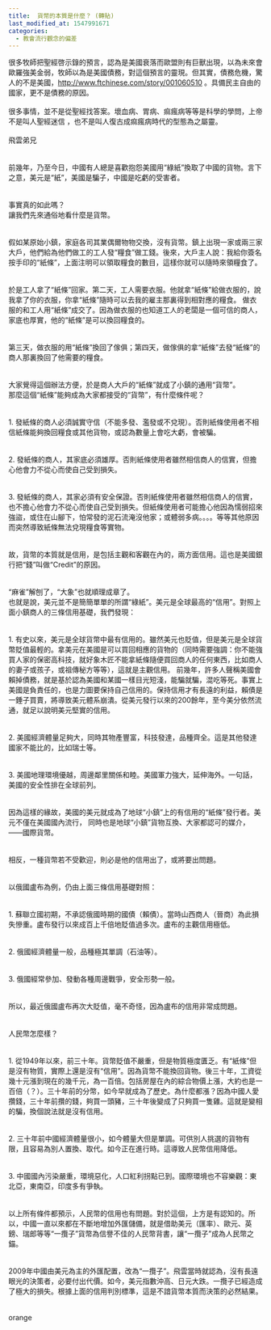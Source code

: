 ```yaml
---
title:  貨幣的本質是什麼？ (轉貼)
last_modified_at: 1547991671
categories:
  - 教會流行觀念的偏差
---
```


很多牧師把聖經啓示錄的預言，認為是美國衰落而歐盟則有巨獸出現，以為未來會歐羅強美金弱，牧師以為是美國債務，對這個預言的靈現。但其實，債務危機，驚人的不是美國，http://www.ftchinese.com/story/001060510 。具備民主自由的國家，更不是債務的原因。<br><br>很多事情，並不是從聖經找答案。壞血病、胃病、痲瘋病等等是科學的學問，上帝不是叫人聖經迷信 ，也不是叫人復古成痲瘋病時代的型態為之屬靈。<br><!--more--><br>飛雲弟兄<br><br><br>前幾年，乃至今日，中國有人總是喜歡抱怨美國用“綠紙”換取了中國的貨物。言下之意，美元是“紙”，美國是騙子，中國是吃虧的受害者。<br><br><br>事實真的如此嗎？<br>讓我們先來通俗地看什麼是貨幣。<br><br><br>假如某原始小鎮，家庭各司其業偶爾物物交換，沒有貨幣。鎮上出現一家或兩三家大戶，他們給為他們做工的工人發“糧食”做工錢。後來，大戶主人說：我給你簽名按手印的“紙條”，上面注明可以領取糧食的數目，這樣你就可以隨時來領糧食了。<br><br><br>於是工人拿了“紙條”回家。第二天，工人需要衣服。他就拿“紙條”給做衣服的，說我拿了你的衣服，你拿“紙條”隨時可以去我的雇主那裏得到相對應的糧食。 做衣服的和工人用“紙條”成交了。因為做衣服的也知道工人的老闆是一個可信的商人，家底也厚實，他的“紙條”是可以換回糧食的。<br><br><br>第三天，做衣服的用“紙條”換回了傢俱；第四天，做傢俱的拿“紙條”去發“紙條”的商人那裏換回了他需要的糧食。<br><br><br>大家覺得這個辦法方便，於是商人大戶的“紙條”就成了小鎮的通用“貨幣”。<br>那麼這個“紙條”能夠成為大家都接受的“貨幣”，有什麼條件呢？<br><br><br>1.	發紙條的商人必須誠實守信（不能多發、濫發或不兌現）。否則紙條使用者不相信紙條能夠換回糧食或其他貨物，或認為數量上會吃大虧，會被騙。<br><br><br>2.	發紙條的商人，其家底必須雄厚。否則紙條使用者雖然相信商人的信實，但擔心他會力不從心而使自己受到損失。<br><br><br>3.	發紙條的商人，其家必須有安全保證。否則紙條使用者雖然相信商人的信實，也不擔心他會力不從心而使自己受到損失。但紙條使用者可能擔心他因為懦弱招來強盜，或住在山腳下，怕常發的泥石流淹沒他家；或體弱多病。。。。等等其他原因而突然導致紙條無法兌現糧食等實物。<br><br><br>故，貨幣的本質就是信用，是包括主觀和客觀在內的，兩方面信用。這也是美國銀行把“錢”叫做“Credit”的原因。<br><br><br>“麻雀”解刨了，“大象”也就順理成章了。<br>也就是說，美元並不是簡簡單單的所謂“綠紙”。美元是全球最高的“信用”。對照上面小鎮商人的三條信用基礎，我們發現：<br><br><br>1.	有史以來，美元是全球貨幣中最有信用的。雖然美元也貶值，但是美元是全球貨幣貶值最輕的。拿美元在美國是可以買回相應的貨物的（同時需要強調：你不能強買人家的保密高科技，就好象木匠不能拿紙條隨便買回商人的任何東西，比如商人的妻子或孩子，或祖傳秘方等等），這就是主觀信用。 前幾年，許多人聲稱美國會賴掉債務，就是基於認為美國和某國一樣目光短淺，能騙就騙，混吃等死。事實上美國是負責任的，也是力圖要保持自己信用的。保持信用才有長遠的利益，賴債是一錘子買賣，將導致美元體系崩潰。從美元發行以來的200餘年，至今美分依然流通，就足以說明美元堅實的信用。<br><br><br>2.	美國經濟體量足夠大，同時其物產豐富，科技發達，品種齊全。這是其他發達國家不能比的，比如瑞士等。<br><br><br>3.	美國地理環境優越，周邊鄰里關係和睦。美國軍力強大，延伸海外。一句話，美國的安全性排在全球前列。<br><br><br>因為這樣的緣故，美國的美元就成為了地球“小鎮”上的有信用的“紙條”發行者。美元不僅在美國國內流行， 同時也是地球“小鎮”貨物互換、大家都認可的媒介，——國際貨幣。<br><br><br>相反，一種貨幣若不受歡迎，則必是他的信用出了，或將要出問題。<br><br><br>以俄國盧布為例，仍由上面三條信用基礎對照：<br><br><br>1.	蘇聯立國初期，不承認俄國時期的國債（賴債）。當時山西商人（晉商）為此損失慘重。盧布發行以來成百上千倍地貶值過多次。盧布的主觀信用極低。<br><br><br>2.	俄國經濟體量一般，品種極其單調（石油等）。<br><br><br>3.	俄國經常參加、發動各種周邊戰爭，安全形勢一般。<br><br><br>所以，最近俄國盧布再次大貶值，毫不奇怪，因為盧布的信用非常成問題。<br><br><br>人民幣怎麼樣？<br><br><br>1.	從1949年以來，前三十年。貨幣貶值不嚴重，但是物質極度匱乏。有“紙條”但是沒有物質，實際上還是沒有“信用”。因為貨幣不能換回貨物。後三十年，工資從幾十元漲到現在的幾千元，為一百倍。包括房屋在內的綜合物價上漲，大約也是一百倍（？）。三十年前的分幣，如今早就成為了歷史。為什麼都漲？因為中國人愛攢錢，三十年前攢的錢，夠買一頭豬，三十年後變成了只夠買一隻雞。這就是變相的騙，換個說法就是沒有信用。<br><br><br>2.	三十年前中國經濟體量很小，如今體量大但是單調。可供別人挑選的貨物有限，且容易為別人置換、取代。如今正在進行時。這導致人民幣信用降低。<br><br><br>3.	中國國內污染嚴重，環境惡化，人口紅利拐點已到。國際環境也不容樂觀：東北亞，東南亞，印度多有爭執。<br><br><br>以上所有條件都預示，人民幣的信用也有問題。對於這個，上方是有認知的。所以，中國一直以來都在不斷地增加外匯儲備，就是借助美元（匯率）、歐元、英鎊、瑞郎等等“一攬子”貨幣為信譽不佳的人民幣背書，讓“一攬子”成為人民幣之錨。<br><br><br>2009年中國由美元為主的外匯配置，改為“一攬子”。飛雲當時就認為，沒有長遠眼光的決策者，必要付出代價。如今，美元指數沖高、日元大跌。一攬子已經造成了極大的損失。根據上面的信用判別標準，這是不諳貨幣本質而決策的必然結果。<br><br><br>orange

